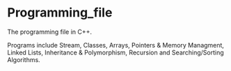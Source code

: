 # Programming_file
The programming file in C++. 

Programs include Stream, Classes, Arrays, Pointers &amp; Memory Managment, Linked Lists, Inheritance &amp; Polymorphism, Recursion and Searching/Sorting Algorithms.
